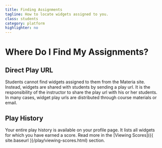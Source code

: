 ```yaml
---
title: Finding Assignments
tagline: How to locate widgets assigned to you.
class: students
category: platform
highlighter: no
---
```

# Where Do I Find My Assignments?

## Direct Play URL

Students cannot find widgets assigned to them from the Materia site. Instead, widgets are shared with students by sending a play url. It is the responsibility of the instructor to share the play url with his or her students. In many cases, widget play urls are distributed through course materials or email.

## Play History

Your entire play history is available on your profile page. It lists all widgets for which you have earned a score. Read more in the
[Viewing Scores]({{ site.baseurl }}/play/viewing-scores.html) section.
